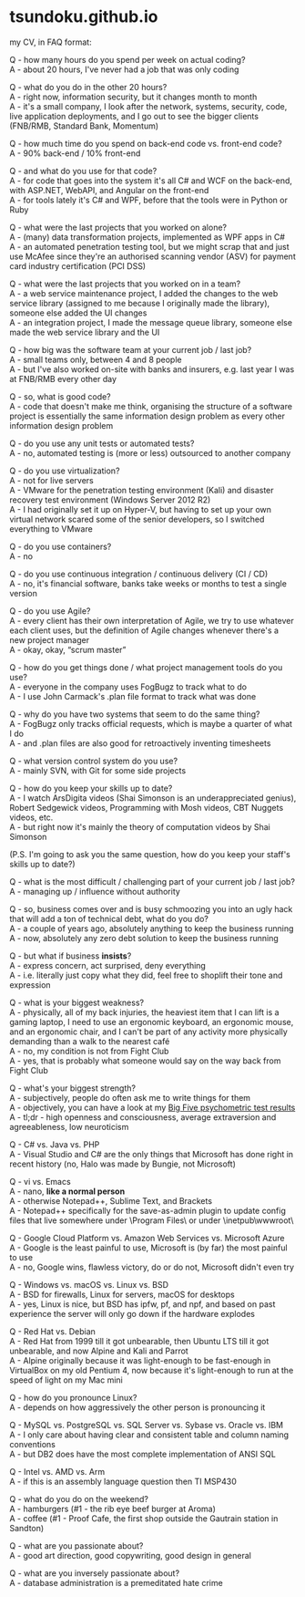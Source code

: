 # tsundoku.github.io

my CV, in FAQ format:

Q - how many hours do you spend per week on actual coding?  
A - about 20 hours, I've never had a job that was only coding

Q - what do you do in the other 20 hours?  
A - right now, information security, but it changes month to month  
A - it's a small company, I look after the network, systems, security, code, live application deployments, and I go out to see the bigger clients (FNB/RMB, Standard Bank, Momentum)

Q - how much time do you spend on back-end code vs. front-end code?  
A - 90% back-end / 10% front-end

Q - and what do you use for that code?  
A - for code that goes into the system it's all C# and WCF on the back-end, with ASP.NET, WebAPI, and Angular on the front-end  
A - for tools lately it's C# and WPF, before that the tools were in Python or Ruby


Q - what were the last projects that you worked on alone?  
A - (many) data transformation projects, implemented as WPF apps in C#  
A - an automated penetration testing tool, but we might scrap that and just use McAfee since they're an authorised scanning vendor (ASV) for payment card industry certification (PCI DSS)

Q - what were the last projects that you worked on in a team?  
A - a web service maintenance project, I added the changes to the web service library (assigned to me because I originally made the library), someone else added the UI changes  
A - an integration project, I made the message queue library, someone else made the web service library and the UI

Q - how big was the software team at your current job / last job?  
A - small teams only, between 4 and 8 people  
A - but I've also worked on-site with banks and insurers, e.g. last year I was at FNB/RMB every other day

Q - so, what is good code?  
A - code that doesn't make me think, organising the structure of a software project is essentially the same information design problem as every other information design problem  

Q - do you use any unit tests or automated tests?  
A - no, automated testing is (more or less) outsourced to another company

Q - do you use virtualization?  
A - not for live servers  
A - VMware for the penetration testing environment (Kali) and disaster recovery test environment (Windows Server 2012 R2)  
A - I had originally set it up on Hyper-V, but having to set up your own virtual network scared some of the senior developers, so I switched everything to VMware

Q - do you use containers?  
A - no

Q - do you use continuous integration / continuous delivery (CI / CD)  
A - no, it's financial software, banks take weeks or months to test a single version

Q - do you use Agile?  
A - every client has their own interpretation of Agile, we try to use whatever each client uses, but the definition of Agile changes whenever there's a new project manager  
A - okay, okay, “scrum master”  

Q - how do you get things done / what project management tools do you use?  
A - everyone in the company uses FogBugz to track what to do  
A - I use John Carmack's .plan file format to track what was done  

Q - why do you have two systems that seem to do the same thing?  
A - FogBugz only tracks official requests, which is maybe a quarter of what I do  
A - and .plan files are also good for retroactively inventing timesheets

Q - what version control system do you use?  
A - mainly SVN, with Git for some side projects  

Q - how do you keep your skills up to date?  
A - I watch ArsDigita videos (Shai Simonson is an underappreciated genius), Robert Sedgewick videos, Programming with Mosh videos, CBT Nuggets videos, etc.  
A - but right now it's mainly the theory of computation videos by Shai Simonson

(P.S. I'm going to ask you the same question, how do you keep your staff's skills up to date?)

Q - what is the most difficult / challenging part of your current job / last job?  
A - managing up / influence without authority

Q - so, business comes over and is busy schmoozing you into an ugly hack that will add a ton of technical debt, what do you do?  
A - a couple of years ago, absolutely anything to keep the business running  
A - now, absolutely any zero debt solution to keep the business running  

Q - but what if business **insists**?  
A - express concern, act surprised, deny everything  
A - i.e. literally just copy what they did, feel free to shoplift their tone and expression

Q - what is your biggest weakness?  
A - physically, all of my back injuries, the heaviest item that I can lift is a gaming laptop, I need to use an ergonomic keyboard, an ergonomic mouse, and an ergonomic chair, and I can't be part of any activity more physically demanding than a walk to the nearest café  
A - no, my condition is not from Fight Club  
A - yes, that is probably what someone would say on the way back from Fight Club

Q - what's your biggest strength?  
A - subjectively, people do often ask me to write things for them  
A - objectively, you can have a look at my [Big Five psychometric test results](https://bigfive-test.com/result/5b4b11be7a90d1005389026d)  
A - tl;dr - high openness and consciousness, average extraversion and agreeableness, low neuroticism

Q - C# vs. Java vs. PHP  
A - Visual Studio and C# are the only things that Microsoft has done right in recent history (no, Halo was made by Bungie, not Microsoft)

Q - vi vs. Emacs  
A - nano, **like a normal person**  
A - otherwise Notepad++, Sublime Text, and Brackets  
A - Notepad++ specifically for the save-as-admin plugin to update config files that live somewhere under \Program Files\ or under \inetpub\wwwroot\

Q - Google Cloud Platform vs. Amazon Web Services vs. Microsoft Azure  
A - Google is the least painful to use, Microsoft is (by far) the most painful to use  
A - no, Google wins, flawless victory, do or do not, Microsoft didn't even try

Q - Windows vs. macOS vs. Linux vs. BSD  
A - BSD for firewalls, Linux for servers, macOS for desktops  
A - yes, Linux is nice, but BSD has ipfw, pf, and npf, and based on past experience the server will only go down if the hardware explodes  

Q - Red Hat vs. Debian  
A - Red Hat from 1999 till it got unbearable, then Ubuntu LTS till it got unbearable, and now Alpine and Kali and Parrot  
A - Alpine originally because it was light-enough to be fast-enough in VirtualBox on my old Pentium 4, now because it's light-enough to run at the speed of light on my Mac mini

Q - how do you pronounce Linux?  
A - depends on how aggressively the other person is pronouncing it

Q - MySQL vs. PostgreSQL vs. SQL Server vs. Sybase vs. Oracle vs. IBM  
A - I only care about having clear and consistent table and column naming conventions  
A - but DB2 does have the most complete implementation of ANSI SQL  

Q - Intel vs. AMD vs. Arm  
A - if this is an assembly language question then TI MSP430  

Q - what do you do on the weekend?    
A - hamburgers (#1 - the rib eye beef burger at Aroma)  
A - coffee (#1 - Proof Cafe, the first shop outside the Gautrain station in Sandton)  

Q - what are you passionate about?  
A - good art direction, good copywriting, good design in general

Q - what are you inversely passionate about?  
A - database administration is a premeditated hate crime
